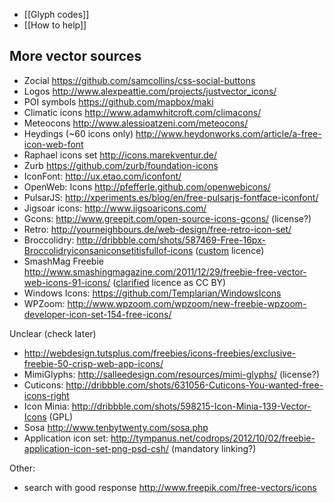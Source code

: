 * [[Glyph codes]]
* [[How to help]]

More vector sources
-------------------

* Zocial https://github.com/samcollins/css-social-buttons
* Logos http://www.alexpeattie.com/projects/justvector_icons/
* POI symbols https://github.com/mapbox/maki
* Climatic icons http://www.adamwhitcroft.com/climacons/
* Meteocons http://www.alessioatzeni.com/meteocons/
* Heydings (~60 icons only) http://www.heydonworks.com/article/a-free-icon-web-font
* Raphael icons set http://icons.marekventur.de/
* Zurb https://github.com/zurb/foundation-icons
* IconFont: http://ux.etao.com/iconfont/
* OpenWeb: Icons http://pfefferle.github.com/openwebicons/
* PulsarJS: http://xperiments.es/blog/en/free-pulsarjs-fontface-iconfont/
* Jigsoar icons: http://www.jigsoaricons.com/
* Gcons: http://www.greepit.com/open-source-icons-gcons/ (license?)
* Retro: http://yourneighbours.de/web-design/free-retro-icon-set/
* Broccolidry: http://dribbble.com/shots/587469-Free-16px-Broccolidryiconsaniconsetitisfullof-icons ([custom](http://licence.visualidiot.com/) licence)
* SmashMag Freebie http://www.smashingmagazine.com/2011/12/29/freebie-free-vector-web-icons-91-icons/ ([clarified](http://www.smashingmagazine.com/2012/06/18/freebie-academic-icon-set-10-png-psd-icons/#more-130442) licence as CC BY)
* Windows Icons: https://github.com/Templarian/WindowsIcons
* WPZoom: http://www.wpzoom.com/wpzoom/new-freebie-wpzoom-developer-icon-set-154-free-icons/

Unclear (check later)

* http://webdesign.tutsplus.com/freebies/icons-freebies/exclusive-freebie-50-crisp-web-app-icons/
* MimiGlyphs: http://salleedesign.com/resources/mimi-glyphs/ (license?)
* Cuticons: http://dribbble.com/shots/631056-Cuticons-You-wanted-free-icons-right
* Icon Minia: http://dribbble.com/shots/598215-Icon-Minia-139-Vector-Icons (GPL)
* Sosa http://www.tenbytwenty.com/sosa.php
* Application icon set: http://tympanus.net/codrops/2012/10/02/freebie-application-icon-set-png-psd-csh/ (mandatory linking?)

Other:

* search with good response http://www.freepik.com/free-vectors/icons